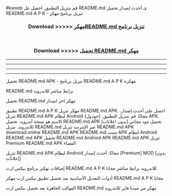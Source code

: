 #kwxeb قم بتنزيل التطبيق. احصل عل README.md ى أحدث إصدار.تحميل README.md A P K - تنزيل برنامج مهكر



<div align="center">
<h3>Download >>>>> <a href="https://ar-sites.web.app/?ar= README.md">مهكرREADME.md تنزيل برنامج</a></h3><br>

<h3>Download >>>>> <a href="https://ar-sites.web.app/?ar= README.md">تحميل README.md مهكر</a></h3>
</div>


----------------------------------------------------------

----------------------------------------------------------

----------------------------------------------------------

----------------------------------------------------------


تحميل README.md APK - تنزيل برنامج README.md A P K مهكرة

README.md برابط مباشر للاندرويد

تحميل README.md مهكر اخر اصدار

تطبيق README.md A P K مهكر
تنزيل README.md APK. احصل على أحدث إصدار.
تنزيل README.md APK لنظام Android مجانًا.
قم بتنزيل التطبيق. {جودول} APK. الاسم هو نسخة أندرويد.
تحميل README.md APK [بدون اعلانات]
تحميل مود مجاني للاندرويد.
تنزيل README.md عبر الإنترنت
تنزيل README.md APK
download.online README.md APK
README.md مثبت APK لنظام Android
README.md APK
تحميل README.md Android APK
README.md APK تنزيل Premium
README.md APK الفضاء

تنزيل README.md APK لنظام Android مجانًا. أحدث إصدار [Premium] MOD [بدون إعلانات]

إضافات تهكير برنامج بيكس ارت README.md A P K للاندرويد برابط مباشر مجانا

أدوات التعديل الأساسية بعد تحميل تطبيق بيكس ارت مهكر README.md A P K مجانا

القوالب الجاهزة بعد تحميل بيكس ارت README.md مهكر من ميديا فاير للاندرويد



